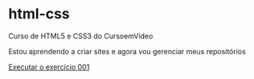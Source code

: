 # html-css
 Curso de HTML5 e CSS3 do CursoemVídeo

Estou aprendendo a criar sites e agora vou gerenciar meus repositórios

<a href='https://vitorhugohu6666.github.io/html-css/exercicios/ex001/index.html'>Executar o exercício 001</a>